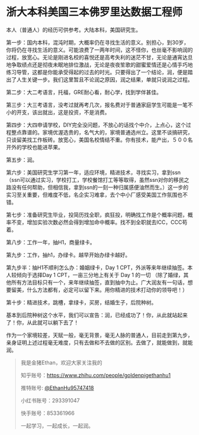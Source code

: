 # 浙大本科美国三本佛罗里达数据工程师

本人（普通人）的经历可供参考。大陆本科，美国研究生。

第一步：国内本科，混沌时期，大概率仍在寻找生活的意义。别担心，到30岁，你将仍在寻找生活的意义。可能浪费了一两年时间，这不怪你，也丝毫不影响润的过程，放宽心。无论是刚进名校的喜悦还是高考失利的迷茫不甘，无论是通宵达旦地争取绩点还是彻夜未眠地排位激战，无论是夜夜笙歌的甜蜜爱情还是心情手巧地练习导管，这都是你能承受得起的过去的时光。只要得出了一个结论，润，便是踏出了人生关键一步。我们这里暂且不论润之原因，润之结果，单就只说润之过程。

第二步：大二考语言，托福，GRE耐心看，耐心学，找到学伴甚佳。

第三步：大三考语言，没考过就再考几次，报名费对于普通家庭学生可能是一笔不小的开支，该出就出，这是投资，不是消费。

第四步：大四申请学校，DIY完全没问题，不放心的话找个中介，上点心，这个过程整点靠谱的。家境优渥选贵的，名气大的，家境普通选州立。这里不谈搞研究，只谈留美找工作板砖。放宽心，美国名校情结不重。你有技术，能产出，５００名开外的学校也能进苹果。

第五步：润。

第六步：美国研究生学习第一年，适应环境，精进技术，寻找实习，拿到ssn（ssn可以通过实习，学校打工，学校餐馆打工等等取得，虽然ssn对你的移民之路没有任何帮助，但相信我，拿到ssn的一刻一种归属感便油然而生。）这一步的实习至关重要，但难度不低，名企实习难拿，去个中小厂感受美国工作氛围也不错。

第七步：准备研究生毕业，投简历找全职，疯狂投，明确找工作是个概率问题，概率不变，增加实验次数必然会得到增加命中概率。找不到全职就去ICC，CCC苟着。

第八步：工作一年，抽H1，商量绿卡。

第九步：工作，抽h1，办绿卡。越早开始办绿卡越好。

第九步半：抽H1不顺利怎么办：婚姻绿卡，Day 1 CPT，外派等来年继续抽签。本人较倾向于选择Day 1 CPT，一亩三分地上有关于 Day 1 的一切
  （除了婚绿，其他所有方法目标只有一个，来年继续抽签，直到抽中为止。广大润友有一句话，想要留美，什么方法都有，必定可以留下来。用你精进的技术打动你的领导吧！）

第十步：精进技术，跳槽，拿绿卡，买房，结婚生子，后院种树。

基本到后院种树这个水平，我们可以宣告：润，已经成功了！你，从此就站起来了！你，从此就可以躺下去了！

作为一个家境较差，天赋一般，毫无背景，毫无人脉的普通人，目前走到第九步，亲身证明上述过程毫无难度，只有去做和不去做的区别。去做了，就能做到，就能润。

>我是金猪Ethan，欢迎大家关注我的
>
>知乎账号：<https://www.zhihu.com/people/goldenpigethanhu1>
>
>推特账号: [@EthanHu95747418](https://twitter.com/EthanHu95747418)
>
>小红书账号：293391047
>
>快手账号：853361966
>
>一起学习，一起成长，一起润。
